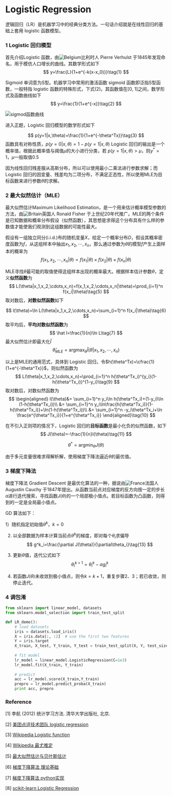 # Logistic Regression



逻辑回归（LR）是机器学习中的经典分类方法。一句话介绍就是在线性回归的基础上套用 logistic 函数模型。



### 1 Logistic 回归模型

首先介绍Logistic 函数，由![Belgium](https://upload.wikimedia.org/wikipedia/commons/thumb/9/92/Flag_of_Belgium_%28civil%29.svg/38px-Flag_of_Belgium_%28civil%29.svg.png)比利时人 Pierre Verhulst 于1845年发现命名，用于模仿人口增长的曲线。其数学形式如下
$$
y=\frac{L}{1+e^{-k(x-x_0)}}\tag{1}
$$


Sigmoid 单词意为S型。机器学习中常用的激活函数 sigmoid 函数即泛指S型函数，一般特指 logistic 函数的特殊形式，下式$(2)$。其函数值在[0, 1]之间，数学形式及函数曲线如下
$$
y=\frac{1}{1+e^{-x}}\tag{2}
$$

![sigmod函数曲线](https://upload.wikimedia.org/wikipedia/commons/thumb/8/88/Logistic-curve.svg/480px-Logistic-curve.svg.png)



进入正题，Logistic 回归模型的数学形式如下

$$
p(y=1|x,\theta)=\frac{1}{1+e^{-\theta^Tx}}\tag{3}
$$
函数具有对称性质，$p(y=0|x,\theta)=1-p(y=1|x,\theta)$
Logistic 回归的输出是一个概率值，根据此概率值与阈值$μ$的大小进行分类，若 $p(y=1|x,\theta)>μ$，则$y^*=1$，$μ$一般取值0.5

因为线性回归残差服从高斯分布，所以可以使用最小二乘法进行参数求解；而 Logistic 回归的因变量、残差均为二项分布，不满足正态性，所以使用MLE为目标函数来进行参数$\theta$的求解。



### 2 最大似然估计（MLE）

最大似然估计Maximum Likelihood Estimation，是一个用来估计概率模型参数的方法，由![Britain](https://upload.wikimedia.org/wikipedia/commons/thumb/a/ae/Flag_of_the_United_Kingdom.svg/38px-Flag_of_the_United_Kingdom.svg.png)英国人 Ronald Fisher 于上世纪20年代推广。MLE的两个条件是已知数据和概率分布假设（似然函数），其思想是求得这个分布具有什么样的参数值才能使我们观测到这组数据的可能性最大。

假设有一组独立同分(i.i.d.)布的随机变量$X$，给定一个概率分布$D$，假设其概率密度函数为$f$，从这组样本中抽出$x_1,x_2,\cdots,x_n$，那么通过参数为$\theta$的模型$f$产生上面样本的概率为
$$
f(x_1,x_2,\cdots,x_n|\theta)=f(x_1|\theta)\times f(x_2|\theta)\times f(x_n|\theta)\tag{4}
$$

MLE寻找$\theta$最可能的取值使得这组样本出现的概率最大。根据样本估计参数$\theta$，定义**似然函数**为
$$
L(\theta|x_1,x_2,\cdots,x_n)=f(x_1,x_2,\cdots,x_n|\theta)=\prod_{i=1}^n f(x_i|\theta)\tag{5}
$$
取对数后，**对数似然函数**如下

$$
l(\theta)=\ln L(\theta|x_1,x_2,\cdots,x_n)=\sum_{i=1}^n f(x_i|\theta)\tag{6}
$$
取平均后，**平均对数似然函数**为
$$
\hat l=\frac{1}{n}\ln L\tag{7}
$$
最大似然估计即最大化$\hat l​$
$$
\hat \theta_{MLE}=\mathop{\arg\max}_\theta\hat l(\theta|x_1,x_2,\cdots,x_n)\tag{8}
$$

以上是MLE的通用范式，具体到 Logistic 回归，令$h(\theta^Tx)=\cfrac{1}{1+e^{-\theta^Tx}}$，则似然函数为
$$
L(\theta|x_1,x_2,\cdots,x_n)=\prod_{i=1}^n h(\theta^Tx_i)^{y_i}(1-h(\theta^Tx_i))^{1-y_i}\tag{9}
$$
取对数后，对数似然函数为
$$
\begin{aligned}
l(\theta)&= \sum_{i=1}^n y_i\ln h(\theta^Tx_i)+(1-y_i)\ln (1-h(\theta^Tx_i))\\
&= \sum_{i=1}^n y_i\ln\frac{h(\theta^Tx_i)}{1-h(\theta^Tx_i)}+\ln(1-h(\theta^Tx_i))\\
&= \sum_{i=1}^n -y_i\theta^Tx_i+\ln \frac{e^{\theta^Tx_i}}{1+e^{\theta^Tx_i}}
\end{aligned}\tag{10}
$$

在不引入正则项的情况下，Logistic 回归的**目标函数**是最小化负的似然函数，如下
$$
J(\theta)=-\frac{1}{n}l(\theta)\tag{11}
$$

$$
\theta^*=\mathop{\arg \min}_\theta J(\theta)\tag{12}
$$

由于多元变量很难求得解析解，使用梯度下降法逼近$\theta$的最优值。




### 3 梯度下降法

梯度下降法 Gradient Descent 是最优化算法的一种，据说由![France](https://upload.wikimedia.org/wikipedia/commons/thumb/c/c3/Flag_of_France.svg/38px-Flag_of_France.svg.png)法国人 Augustin Cauchy 于1847年提出。从函数当前点对应梯度的反方向按一定的步长$\alpha$进行迭代搜索，寻找函数$J(\theta)$的一个局部极小值点。若目标函数为凸函数，则得到的一定是全局最小值点。

GD 算法如下：

1）随机指定初始值$\theta^k$，$k=0$

2) 以全部数据为样本计算当前点$\theta^k$的梯度，即对每个$\theta_i$求偏导
$$
g^k_i=\frac{\partial J(\theta)}{\partial\theta_i}\tag{13}
$$
3) 更新$\theta$值，迭代公式如下
$$
\theta^{k+1}_i=\theta^k_i-\alpha g^k_i\tag{14}
$$

4) 若函数$J(\theta)$未收敛到极小值点，则令$k=k+1$，重复步骤2、3；若已收敛，则停止迭代。




### 4 调包淆

```python
from sklearn import linear_model, datasets
from sklearn.model_selection import train_test_split

def LR_demo():
    # load datasets
    iris = datasets.load_iris()
	X = iris.data[:, :2]  # use the first two features
	Y = iris.target
    X_train, X_test, Y_train, Y_test = train_test_split(X, Y, test_size=0.3, random_state=0)
    
    # fit model
	lr_model = linear_model.LogisticRegression(C=1e3)
	lr_model.fit(X_train, Y_train)
    
    # predict
	acc = lr_model.score(X_train,Y_train)
	prepro = lr_model.predict_proba(X_train)
    print acc, prepro
```





### Reference

\[1] 李航 (2012) 统计学习方法. 清华大学出版社, 北京.

\[2] [美团点评技术团队 logistic regression](https://tech.meituan.com/intro_to_logistic_regression.html)

\[3] [Wikipedia Logistic function](https://en.wikipedia.org/wiki/Logistic_function)

\[4] [Wikipedia 最尤推定](https://ja.wikipedia.org/wiki/%E6%9C%80%E5%B0%A4%E6%8E%A8%E5%AE%9A)

\[5] [最大似然估计与贝叶斯估计](https://blog.csdn.net/bitcarmanlee/article/details/52201858)

\[6] [梯度下降算法 理论基础](http://www.hanlongfei.com/%E6%9C%BA%E5%99%A8%E5%AD%A6%E4%B9%A0/2015/07/29/gradient/)

\[7] [梯度下降算法 python实现](https://ctmakro.github.io/site/on_learning/gd.html)

\[8] [scikit-learn Logistic Regression](http://scikit-learn.org/stable/modules/generated/sklearn.linear_model.LogisticRegression.html)

